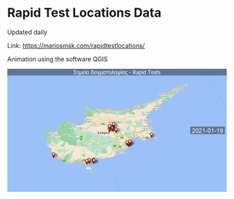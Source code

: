 # Rapid Test Locations Data
Updated daily

Link: https://mariosmsk.com/rapidtestlocations/

Animation using the software QGIS

![](rapidtests.gif)
